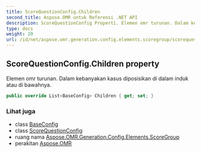 ```yaml
---
title: ScoreQuestionConfig.Children
second_title: Aspose.OMR untuk Referensi .NET API
description: ScoreQuestionConfig Properti. Elemen omr turunan. Dalam kebanyakan kasus diposisikan di dalam induk atau di bawahnya.
type: docs
weight: 20
url: /id/net/aspose.omr.generation.config.elements.scoregroup/scorequestionconfig/children/
---
```

## ScoreQuestionConfig.Children property

Elemen omr turunan. Dalam kebanyakan kasus diposisikan di dalam induk atau di bawahnya.

```csharp
public override List<BaseConfig> Children { get; set; }
```

### Lihat juga

* class [BaseConfig](../../../aspose.omr.generation.config/baseconfig/)
* class [ScoreQuestionConfig](../)
* ruang nama [Aspose.OMR.Generation.Config.Elements.ScoreGroup](../../scorequestionconfig/)
* perakitan [Aspose.OMR](../../../)


